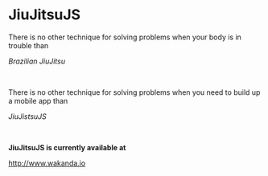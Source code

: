 # JiuJitsuJS

There is no other technique for solving problems when your body is in trouble than 

*Brazilian JiuJitsu*

<br>

There is no other technique for solving problems when you need to build up a mobile app than 

*JiuJistsuJS*

<br>

**JiuJitsuJS is currently available at**

http://www.wakanda.io
